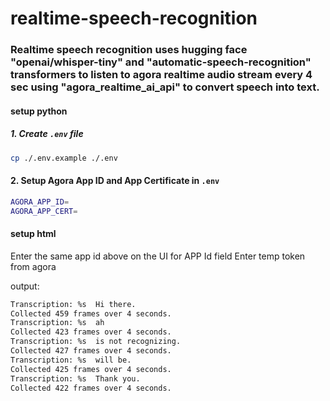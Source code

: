 # realtime-speech-recognition

### Realtime speech recognition uses hugging face "openai/whisper-tiny" and "automatic-speech-recognition" transformers to listen to agora realtime audio stream every 4 sec using "agora_realtime_ai_api" to convert speech into text.

#### setup python

##### 1. Create `.env` file

```bash
cp ./.env.example ./.env
```

#### 2. Setup Agora App ID and App Certificate in `.env`

```bash
AGORA_APP_ID=
AGORA_APP_CERT=
```

#### setup html

Enter the same app id above on the UI for APP Id field
Enter temp token from agora

output:

```bash
Transcription: %s  Hi there.
Collected 459 frames over 4 seconds.
Transcription: %s  ah
Collected 423 frames over 4 seconds.
Transcription: %s  is not recognizing.
Collected 427 frames over 4 seconds.
Transcription: %s  will be.
Collected 425 frames over 4 seconds.
Transcription: %s  Thank you.
Collected 422 frames over 4 seconds.
```

